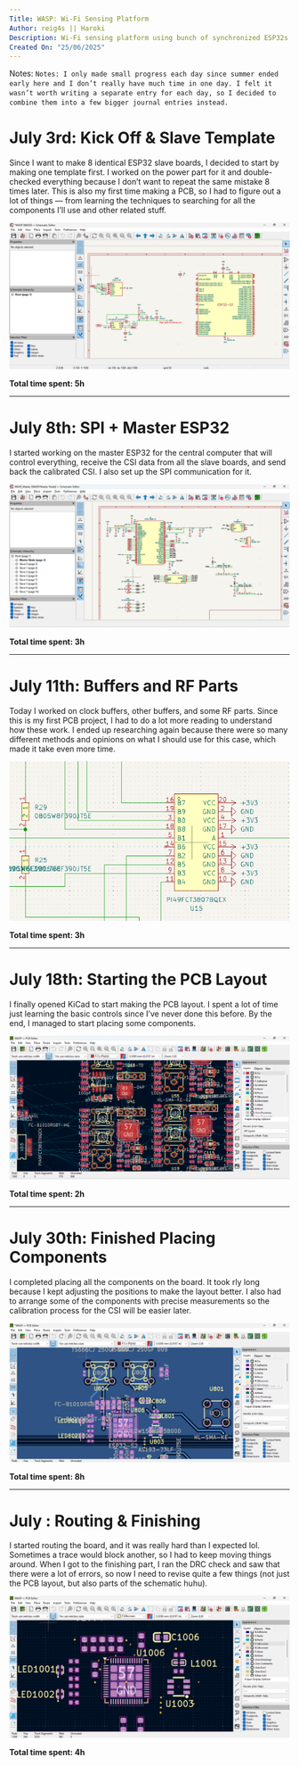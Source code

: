 ```yaml
---
Title: WASP: Wi-Fi Sensing Platform
Author: reig4s || Haroki
Description: Wi-Fi sensing platform using bunch of synchronized ESP32s 
Created On: "25/06/2025"
---
```


Notes: `Notes: I only made small progress each day since summer ended early here and I don’t really have much time in one day. I felt it wasn’t worth writing a separate entry for each day, so I decided to combine them into a few bigger journal entries instead.`

# July 3rd: Kick Off & Slave Template

Since I want to make 8 identical ESP32 slave boards, I decided to start by making one template first. I worked on the power part for it and double-checked everything because I don’t want to repeat the same mistake 8 times later. This is also my first time making a PCB, so I had to figure out a lot of things — from learning the techniques to searching for all the components I’ll use and other related stuff.

![1](./public/1.png)

**Total time spent: 5h**

---

# July 8th: SPI + Master ESP32

I started working on the master ESP32 for the central computer that will control everything, receive the CSI data from all the slave boards, and send back the calibrated CSI. I also set up the SPI communication for it.

![2](./public/2.png)

**Total time spent: 3h**

---

# July 11th: Buffers and RF Parts

Today I worked on clock buffers, other buffers, and some RF parts. Since this is my first PCB project, I had to do a lot more reading to understand how these work. I ended up researching again because there were so many different methods and opinions on what I should use for this case, which made it take even more time.

![3](./public/3.png)

**Total time spent: 3h**

---

# July 18th: Starting the PCB Layout

I finally opened KiCad to start making the PCB layout. I spent a lot of time just learning the basic controls since I’ve never done this before. By the end, I managed to start placing some components.

![4](./public/4.png)

**Total time spent: 2h**

---

# July 30th: Finished Placing Components

I completed placing all the components on the board. It took rly long because I kept adjusting the positions to make the layout better. I also had to arrange some of the components with precise measurements so the calibration process for the CSI will be easier later.

![5](./public/5.png)

**Total time spent: 8h**

---

# July : Routing & Finishing

I started routing the board, and it was really hard than I expected lol. Sometimes a trace would block another, so I had to keep moving things around. When I got to the finishing part, I ran the DRC check and saw that there were a lot of errors, so now I need to revise quite a few things (not just the PCB layout, but also parts of the schematic huhu).

![6](./public/6.png)

**Total time spent: 4h**
